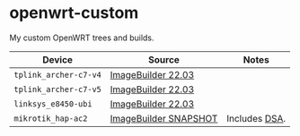 # openwrt-custom

My custom OpenWRT trees and builds.

| Device | Source | Notes |
| --- | --- | --- |
| `tplink_archer-c7-v4` | [ImageBuilder 22.03](./asu.go) | |
| `tplink_archer-c7-v5` | [ImageBuilder 22.03](./asu.go) | |
| `linksys_e8450-ubi` | [ImageBuilder 22.03](./asu.go) | |
| `mikrotik_hap-ac2` | [ImageBuilder SNAPSHOT](./asu.go) | Includes [DSA](https://github.com/openwrt/openwrt/commits/db19efee951231b38573cffaadb15fad8f9c058d). |
